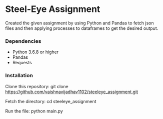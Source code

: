 # Steel-Eye Assignment
Created the given assignment by using Python and Pandas to fetch json files and then applying processes to dataframes to get the desired output.

### Dependencies

- Python 3.6.8 or higher
- Pandas
- Requests

### Installation
Clone this repository:
git clone https://github.com/vaishnavijadhav1102/steeleye_assignment.git

Fetch the directory:
cd steeleye_assignment

Run the file:
python main.py
